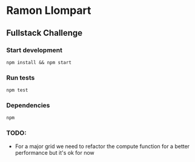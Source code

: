 # Ramon Llompart
## Fullstack Challenge

### Start development
`npm install && npm start`

### Run tests
`npm test`

### Dependencies
`npm`

### TODO:
* For a major grid we need to refactor the compute function for a better performance but it's ok for now
